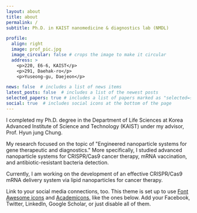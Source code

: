 ```yaml
---
layout: about
title: about
permalink: /
subtitle: Ph.D. in KAIST nanomedicine & diagnostics lab (NMDL)

profile:
  align: right
  image: prof_pic.jpg
  image_circular: false # crops the image to make it circular
  address: >
    <p>220, E6-6, KAIST</p>
    <p>291, Daehak-ro</p>
    <p>Yuseong-gu, Daejeon</p>

news: false  # includes a list of news items
latest_posts: false  # includes a list of the newest posts
selected_papers: true # includes a list of papers marked as "selected={true}"
social: true  # includes social icons at the bottom of the page
---
```


I completed my Ph.D. degree in the Department of Life Sciences at Korea Advanced Institute of Science and Technology (KAIST) under my advisor, Prof. Hyun jung Chung. 

My research focused on the topic of "Engineered nanoparticle systems for gene therapeutic and diagnostics." More specifically, I studied advanced nanoparticle systems for CRISPR/Cas9 cancer therapy, mRNA vaccination, and antibiotic-resistant bacteria detection. 

Currently, I am working on the development of an effective CRISPR/Cas9 mRNA delivery system via lipid nanoparticles for cancer therapy.

Link to your social media connections, too. This theme is set up to use [Font Awesome icons](http://fortawesome.github.io/Font-Awesome/) and [Academicons](https://jpswalsh.github.io/academicons/), like the ones below. Add your Facebook, Twitter, LinkedIn, Google Scholar, or just disable all of them.
